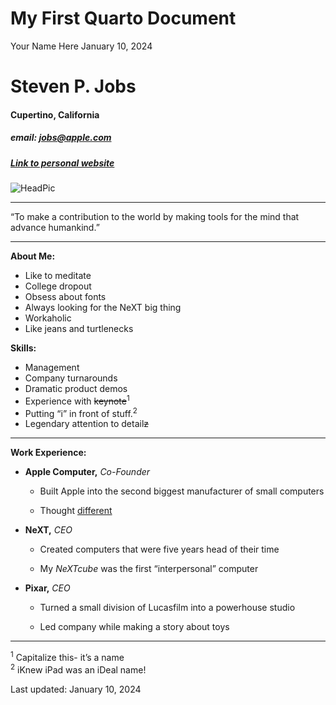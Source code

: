 # My First Quarto Document
Your Name Here
January 10, 2024

# Steven P. Jobs

#### Cupertino, California

##### email: jobs@apple.com

##### [Link to personal website](https://en.wikipedia.org/wiki/Steve_Jobs)

![HeadPic](https://upload.wikimedia.org/wikipedia/commons/thumb/d/dc/Steve_Jobs_Headshot_2010-CROP_%28cropped_2%29.jpg/248px-Steve_Jobs_Headshot_2010-CROP_%28cropped_2%29.jpg)

------------------------------------------------------------------------

“To make a contribution to the world by making tools for the mind that
advance humankind.”

------------------------------------------------------------------------

**About Me:**

- Like to meditate
- College dropout
- Obsess about fonts
- Always looking for the NeXT big thing
- Workaholic
- Like jeans and turtlenecks

**Skills:**

- Management
- Company turnarounds
- Dramatic product demos
- Experience with ~~keynote~~<sup>1</sup>
- Putting “i” in front of stuff.<sup>2</sup>
- Legendary attention to detail~~z~~

------------------------------------------------------------------------

**Work Experience:**

- **Apple Computer,** *Co-Founder*

  - Built Apple into the second biggest manufacturer of small computers

  - Thought [different](https://youtu.be/5sMBhDv4sik)

- **NeXT,** *CEO*

  - Created computers that were five years head of their time

  - My *NeXTcube* was the first “interpersonal” computer

- **Pixar,** *CEO*

  - Turned a small division of Lucasfilm into a powerhouse studio

  - Led company while making a story about toys

------------------------------------------------------------------------

<sup>1</sup> Capitalize this- it’s a name  
<sup>2</sup> iKnew iPad was an iDeal name!

Last updated: January 10, 2024
